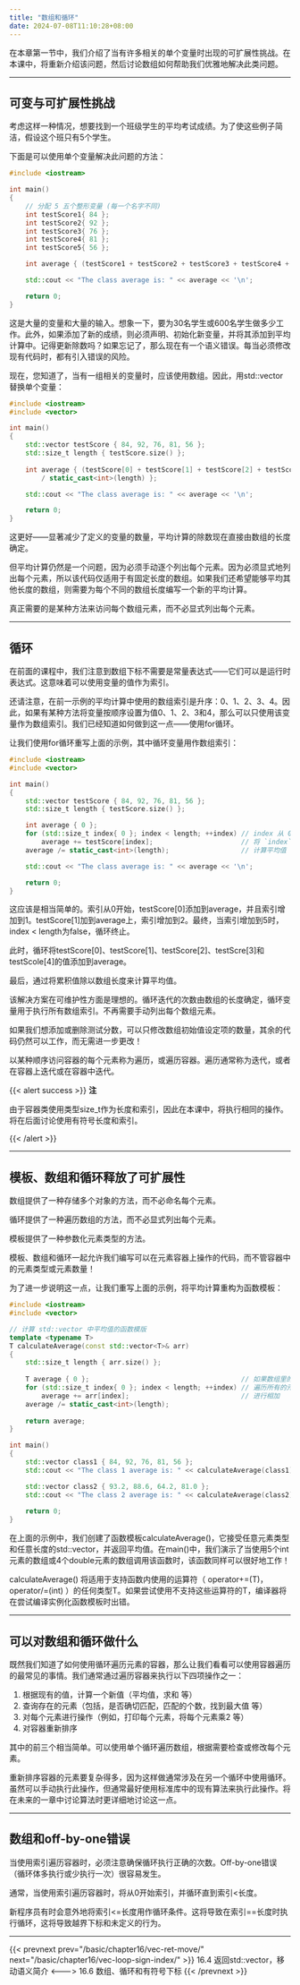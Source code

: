 ```yaml
---
title: "数组和循环"
date: 2024-07-08T11:10:28+08:00
---
```


在本章第一节中，我们介绍了当有许多相关的单个变量时出现的可扩展性挑战。在本课中，将重新介绍该问题，然后讨论数组如何帮助我们优雅地解决此类问题。

***
## 可变与可扩展性挑战

考虑这样一种情况，想要找到一个班级学生的平均考试成绩。为了使这些例子简洁，假设这个班只有5个学生。

下面是可以使用单个变量解决此问题的方法：

```C++
#include <iostream>

int main()
{
    // 分配 5 五个整形变量 (每一个名字不同)
    int testScore1{ 84 };
    int testScore2{ 92 };
    int testScore3{ 76 };
    int testScore4{ 81 };
    int testScore5{ 56 };

    int average { (testScore1 + testScore2 + testScore3 + testScore4 + testScore5) / 5 };

    std::cout << "The class average is: " << average << '\n';

    return 0;
}
```

这是大量的变量和大量的输入。想象一下，要为30名学生或600名学生做多少工作。此外，如果添加了新的成绩，则必须声明、初始化新变量，并将其添加到平均计算中。记得更新除数吗？如果忘记了，那么现在有一个语义错误。每当必须修改现有代码时，都有引入错误的风险。

现在，您知道了，当有一组相关的变量时，应该使用数组。因此，用std::vector替换单个变量：

```C++
#include <iostream>
#include <vector>

int main()
{
    std::vector testScore { 84, 92, 76, 81, 56 };
    std::size_t length { testScore.size() };
    
    int average { (testScore[0] + testScore[1] + testScore[2] + testScore[3] + testScore[4])
        / static_cast<int>(length) };

    std::cout << "The class average is: " << average << '\n';

    return 0;
}
```

这更好——显著减少了定义的变量的数量，平均计算的除数现在直接由数组的长度确定。

但平均计算仍然是一个问题，因为必须手动逐个列出每个元素。因为必须显式地列出每个元素，所以该代码仅适用于有固定长度的数组。如果我们还希望能够平均其他长度的数组，则需要为每个不同的数组长度编写一个新的平均计算。

真正需要的是某种方法来访问每个数组元素，而不必显式列出每个元素。

***
## 循环

在前面的课程中，我们注意到数组下标不需要是常量表达式——它们可以是运行时表达式。这意味着可以使用变量的值作为索引。

还请注意，在前一示例的平均计算中使用的数组索引是升序：0、1、2、3、4。因此，如果有某种方法将变量按顺序设置为值0、1、2、3和4，那么可以只使用该变量作为数组索引。我们已经知道如何做到这一点——使用for循环。

让我们使用for循环重写上面的示例，其中循环变量用作数组索引：

```C++
#include <iostream>
#include <vector>

int main()
{
    std::vector testScore { 84, 92, 76, 81, 56 };
    std::size_t length { testScore.size() };

    int average { 0 };
    for (std::size_t index{ 0 }; index < length; ++index) // index 从 0 增长到 length-1
        average += testScore[index];                      // 将 `index` 位置对应的值进行累加
    average /= static_cast<int>(length);                  // 计算平均值

    std::cout << "The class average is: " << average << '\n';

    return 0;
}
```

这应该是相当简单的。索引从0开始，testScore[0]添加到average，并且索引增加到1。testScore[1]加到average上，索引增加到2。最终，当索引增加到5时，index \< length为false，循环终止。

此时，循环将testScore[0]、testScore[1]、testScore[2]、testScre[3]和testScole[4]的值添加到average。

最后，通过将累积值除以数组长度来计算平均值。

该解决方案在可维护性方面是理想的。循环迭代的次数由数组的长度确定，循环变量用于执行所有数组索引。不再需要手动列出每个数组元素。

如果我们想添加或删除测试分数，可以只修改数组初始值设定项的数量，其余的代码仍然可以工作，而无需进一步更改！

以某种顺序访问容器的每个元素称为遍历，或遍历容器。遍历通常称为迭代，或者在容器上迭代或在容器中迭代。

{{< alert success >}}
**注**

由于容器类使用类型size_t作为长度和索引，因此在本课中，将执行相同的操作。将在后面讨论使用有符号长度和索引。

{{< /alert >}}

***
## 模板、数组和循环释放了可扩展性

数组提供了一种存储多个对象的方法，而不必命名每个元素。

循环提供了一种遍历数组的方法，而不必显式列出每个元素。

模板提供了一种参数化元素类型的方法。

模板、数组和循环一起允许我们编写可以在元素容器上操作的代码，而不管容器中的元素类型或元素数量！

为了进一步说明这一点，让我们重写上面的示例，将平均计算重构为函数模板：

```C++
#include <iostream>
#include <vector>

// 计算 std::vector 中平均值的函数模版
template <typename T>
T calculateAverage(const std::vector<T>& arr)
{
    std::size_t length { arr.size() };
    
    T average { 0 };                                      // 如果数组里的值类型为 T, 那么其平均值的类型应该也为 T
    for (std::size_t index{ 0 }; index < length; ++index) // 遍历所有的元素
        average += arr[index];                            // 进行相加
    average /= static_cast<int>(length);
    
    return average;
}

int main()
{
    std::vector class1 { 84, 92, 76, 81, 56 };
    std::cout << "The class 1 average is: " << calculateAverage(class1) << '\n'; // 计算 5 个 int 的平均值

    std::vector class2 { 93.2, 88.6, 64.2, 81.0 };
    std::cout << "The class 2 average is: " << calculateAverage(class2) << '\n'; // 计算 4 个 double的平均值
    
    return 0;
}
```

在上面的示例中，我们创建了函数模板calculateAverage()，它接受任意元素类型和任意长度的std::vector，并返回平均值。在main()中，我们演示了当使用5个int元素的数组或4个double元素的数组调用该函数时，该函数同样可以很好地工作！

calculateAverage() 将适用于支持函数内使用的运算符（ operator+=(T)，operator/=(int) ）的任何类型T。如果尝试使用不支持这些运算符的T，编译器将在尝试编译实例化函数模板时出错。

***
## 可以对数组和循环做什么

既然我们知道了如何使用循环遍历元素的容器，那么让我们看看可以使用容器遍历的最常见的事情。我们通常通过遍历容器来执行以下四项操作之一：

1. 根据现有的值，计算一个新值（平均值，求和 等）
2. 查询存在的元素（包括，是否确切匹配，匹配的个数，找到最大值 等）
3. 对每个元素进行操作（例如，打印每个元素，将每个元素乘2 等）
4. 对容器重新排序

其中的前三个相当简单。可以使用单个循环遍历数组，根据需要检查或修改每个元素。

重新排序容器的元素要复杂得多，因为这样做通常涉及在另一个循环中使用循环。虽然可以手动执行此操作，但通常最好使用标准库中的现有算法来执行此操作。将在未来的一章中讨论算法时更详细地讨论这一点。

***
## 数组和off-by-one错误

当使用索引遍历容器时，必须注意确保循环执行正确的次数。Off-by-one错误（循环体多执行或少执行一次）很容易发生。

通常，当使用索引遍历容器时，将从0开始索引，并循环直到索引<长度。

新程序员有时会意外地将索引<=长度用作循环条件。这将导致在索引==长度时执行循环，这将导致越界下标和未定义的行为。

***

{{< prevnext prev="/basic/chapter16/vec-ret-move/" next="/basic/chapter16/vec-loop-sign-index/" >}}
16.4 返回std::vector，移动语义简介
<--->
16.6 数组、循环和有符号下标
{{< /prevnext >}}
